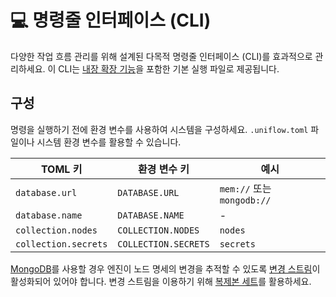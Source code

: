 # 💻 명령줄 인터페이스 (CLI)

다양한 작업 흐름 관리를 위해 설계된 다목적 명령줄 인터페이스 (CLI)를 효과적으로 관리하세요. 이 CLI는 [내장 확장 기능](../ext/README.md)을 포함한 기본 실행 파일로 제공됩니다.

## 구성

명령을 실행하기 전에 환경 변수를 사용하여 시스템을 구성하세요. `.uniflow.toml` 파일이나 시스템 환경 변수를 활용할 수 있습니다.

| TOML 키              | 환경 변수 키            | 예시                       |
|----------------------|----------------------|---------------------------|
| `database.url`       | `DATABASE.URL`       | `mem://` 또는 `mongodb://` |
| `database.name`      | `DATABASE.NAME`      | -                         |
| `collection.nodes`   | `COLLECTION.NODES`   | `nodes`                   |
| `collection.secrets` | `COLLECTION.SECRETS` | `secrets`                 |

[MongoDB](https://www.mongodb.com/)를 사용할 경우 엔진이 노드 명세의 변경을 추적할 수 있도록 [변경 스트림](https://www.mongodb.com/docs/manual/changeStreams/)이 활성화되어 있어야 합니다. 변경 스트림을 이용하기 위해 [복제본 세트](https://www.mongodb.com/ko-kr/docs/manual/replication/#std-label-replication)를 활용하세요.
